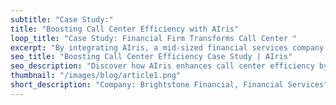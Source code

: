 ```yaml
---
subtitle: "Case Study:"
title: "Boosting Call Center Efficiency with AIris"
loop_title: "Case Study: Financial Firm Transforms Call Center "
excerpt: "By integrating AIris, a mid-sized financial services company reduced operational costs by 25% and boosted agent productivity by 30%. By automating calls, filtering leads, and scheduling callbacks, the firm shifted resources to high-value prospects, improving conversions and lowering burnout."
seo_title: "Boosting Call Center Efficiency Case Study | AIris"
seo_description: "Discover how AIris enhances call center efficiency by automating calls, filtering leads, and optimizing outreach. Learn how AI improves productivity and reduces costs."
thumbnail: "/images/blog/article1.png"
short_description: "Company: Brightstone Financial, Financial Services"
---
```


